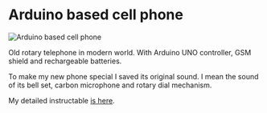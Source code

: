 # Arduino based cell phone

![Arduino based cell phone](https://cloud.githubusercontent.com/assets/1957839/19617626/452d96a6-983e-11e6-9e6a-f664e5fb7940.jpg)

Old rotary telephone in modern world. With Arduino UNO controller, GSM shield and rechargeable batteries.

To make my new phone special I saved its original sound. I mean the sound of its bell set, carbon microphone and rotary dial mechanism.

My detailed instructable [is here](http://www.instructables.com/id/Cell-Phone-With-Bells-AKA-OrPhone/).
